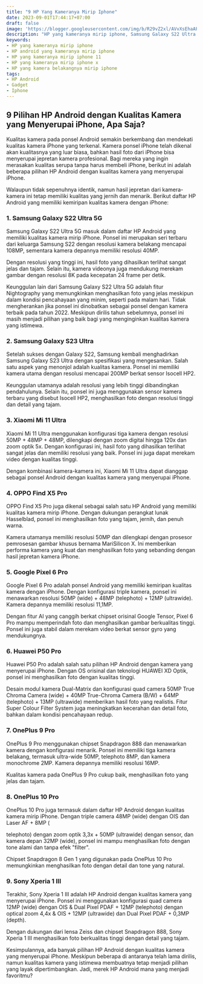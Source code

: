 ```yaml
---
title: "9 HP Yang Kameranya Mirip Iphone"
date: 2023-09-01T17:44:17+07:00
draft: false
image: 'https://blogger.googleusercontent.com/img/b/R29vZ2xl/AVvXsEhaAFH1YzcefTOxkEOp3wkOPvs67n_mv0qlgGcnZ7UjLrGxDh170HF9vGnvjKkF4u24EWHcnQBkO5QqyNAG67QqjiKq9WDFj3zf9Lm0aBnJLcvIjMu--JNW_pXSMPt_GLARllxXuB-WbkkgVmSp-4wWhehN21C5jDDKi6EqDnrIFqI6gRzIl6DN1yBTAks/s360/android-yang-kameranya-mirip-iphone.jpg'
description: "HP yang kameranya mirip iphone, Samsung Galaxy S22 Ultra 5G, Samsung Galaxy S23 Ultra, Xiaomi Mi 11 Ultra, OPPO Find X5 Pro, Google Pixel 6 Pro, Huawei P50 Pro, OnePlus 9 Pro, OnePlus 10 Pro, Sony Xperia 1 III."
keywords:
- HP yang kameranya mirip iphone
- HP android yang kameranya mirip iphone
- HP yang kameranya mirip iphone 11
- HP yang kameranya mirip iphone x
- HP yang kamera belakangnya mirip iphone
tags:
- HP Android
- Gadget
- Iphone
---
```


## 9 Pilihan HP Android dengan Kualitas Kamera yang Menyerupai iPhone, Apa Saja?

Kualitas kamera pada ponsel Android semakin berkembang dan mendekati kualitas kamera iPhone yang terkenal. Kamera ponsel iPhone telah dikenal akan kualitasnya yang luar biasa, bahkan hasil foto dari iPhone bisa menyerupai jepretan kamera profesional. Bagi mereka yang ingin merasakan kualitas serupa tanpa harus membeli iPhone, berikut ini adalah beberapa pilihan HP Android dengan kualitas kamera yang menyerupai iPhone.

Walaupun tidak sepenuhnya identik, namun hasil jepretan dari kamera-kamera ini tetap memiliki kualitas yang jernih dan menarik. Berikut daftar HP Android yang memiliki kemiripan kualitas kamera dengan iPhone:

### 1. Samsung Galaxy S22 Ultra 5G

Samsung Galaxy S22 Ultra 5G masuk dalam daftar HP Android yang memiliki kualitas kamera mirip iPhone. Ponsel ini merupakan seri terbaru dari keluarga Samsung S22 dengan resolusi kamera belakang mencapai 108MP, sementara kamera depannya memiliki resolusi 40MP.

Dengan resolusi yang tinggi ini, hasil foto yang dihasilkan terlihat sangat jelas dan tajam. Selain itu, kamera videonya juga mendukung merekam gambar dengan resolusi 8K pada kecepatan 24 frame per detik.

Keunggulan lain dari Samsung Galaxy S22 Ultra 5G adalah fitur Nightography yang memungkinkan menghasilkan foto yang jelas meskipun dalam kondisi pencahayaan yang minim, seperti pada malam hari. Tidak mengherankan jika ponsel ini dinobatkan sebagai ponsel dengan kamera terbaik pada tahun 2022. Meskipun dirilis tahun sebelumnya, ponsel ini masih menjadi pilihan yang baik bagi yang menginginkan kualitas kamera yang istimewa.

### 2. Samsung Galaxy S23 Ultra

Setelah sukses dengan Galaxy S22, Samsung kembali menghadirkan Samsung Galaxy S23 Ultra dengan spesifikasi yang mengesankan. Salah satu aspek yang menonjol adalah kualitas kamera. Ponsel ini memiliki kamera utama dengan resolusi mencapai 200MP berkat sensor Isocell HP2.

Keunggulan utamanya adalah resolusi yang lebih tinggi dibandingkan pendahulunya. Selain itu, ponsel ini juga menggunakan sensor kamera terbaru yang disebut Isocell HP2, menghasilkan foto dengan resolusi tinggi dan detail yang tajam.

### 3. Xiaomi Mi 11 Ultra

Xiaomi Mi 11 Ultra menggunakan konfigurasi tiga kamera dengan resolusi 50MP + 48MP + 48MP, dilengkapi dengan zoom digital hingga 120x dan zoom optik 5x. Dengan konfigurasi ini, hasil foto yang dihasilkan terlihat sangat jelas dan memiliki resolusi yang baik. Ponsel ini juga dapat merekam video dengan kualitas tinggi.

Dengan kombinasi kamera-kamera ini, Xiaomi Mi 11 Ultra dapat dianggap sebagai ponsel Android dengan kualitas kamera yang menyerupai iPhone.

### 4. OPPO Find X5 Pro

OPPO Find X5 Pro juga dikenal sebagai salah satu HP Android yang memiliki kualitas kamera mirip iPhone. Dengan dukungan perangkat lunak Hasselblad, ponsel ini menghasilkan foto yang tajam, jernih, dan penuh warna.

Kamera utamanya memiliki resolusi 50MP dan dilengkapi dengan prosesor pemrosesan gambar khusus bernama MariSilicon X. Ini memberikan performa kamera yang kuat dan menghasilkan foto yang sebanding dengan hasil jepretan kamera iPhone.

### 5. Google Pixel 6 Pro

Google Pixel 6 Pro adalah ponsel Android yang memiliki kemiripan kualitas kamera dengan iPhone. Dengan konfigurasi triple kamera, ponsel ini menawarkan resolusi 50MP (wide) + 48MP (telephoto) + 12MP (ultrawide). Kamera depannya memiliki resolusi 11,1MP.

Dengan fitur AI yang canggih berkat chipset orisinal Google Tensor, Pixel 6 Pro mampu memperindah foto dan menghasilkan gambar berkualitas tinggi. Ponsel ini juga stabil dalam merekam video berkat sensor gyro yang mendukungnya.

### 6. Huawei P50 Pro

Huawei P50 Pro adalah salah satu pilihan HP Android dengan kamera yang menyerupai iPhone. Dengan OS orisinal dan teknologi HUAWEI XD Optik, ponsel ini menghasilkan foto dengan kualitas tinggi.

Desain modul kamera Dual-Matrix dan konfigurasi quad camera 50MP True Chroma Camera (wide) + 40MP True-Chroma Camera (B/W) + 64MP (telephoto) + 13MP (ultrawide) memberikan hasil foto yang realistis. Fitur Super Colour Filter System juga meningkatkan kecerahan dan detail foto, bahkan dalam kondisi pencahayaan redup.

### 7. OnePlus 9 Pro

OnePlus 9 Pro menggunakan chipset Snapdragon 888 dan menawarkan kamera dengan konfigurasi menarik. Ponsel ini memiliki tiga kamera belakang, termasuk ultra-wide 50MP, telephoto 8MP, dan kamera monochrome 2MP. Kamera depannya memiliki resolusi 16MP.

Kualitas kamera pada OnePlus 9 Pro cukup baik, menghasilkan foto yang jelas dan tajam.

### 8. OnePlus 10 Pro

OnePlus 10 Pro juga termasuk dalam daftar HP Android dengan kualitas kamera mirip iPhone. Dengan triple camera 48MP (wide) dengan OIS dan Laser AF + 8MP (

telephoto) dengan zoom optik 3,3x + 50MP (ultrawide) dengan sensor, dan kamera depan 32MP (wide), ponsel ini mampu menghasilkan foto dengan tone alami dan tanpa efek "filter".

Chipset Snapdragon 8 Gen 1 yang digunakan pada OnePlus 10 Pro memungkinkan menghasilkan foto dengan detail dan tone yang natural.

### 9. Sony Xperia 1 III

Terakhir, Sony Xperia 1 III adalah HP Android dengan kualitas kamera yang menyerupai iPhone. Ponsel ini menggunakan konfigurasi quad camera 12MP (wide) dengan OIS & Dual Pixel PDAF + 12MP (telephoto) dengan optical zoom 4,4x & OIS + 12MP (ultrawide) dan Dual Pixel PDAF + 0,3MP (depth).

Dengan dukungan dari lensa Zeiss dan chipset Snapdragon 888, Sony Xperia 1 III menghasilkan foto berkualitas tinggi dengan detail yang tajam.

Kesimpulannya, ada banyak pilihan HP Android dengan kualitas kamera yang menyerupai iPhone. Meskipun beberapa di antaranya telah lama dirilis, namun kualitas kamera yang istimewa membuatnya tetap menjadi pilihan yang layak dipertimbangkan. Jadi, merek HP Android mana yang menjadi favoritmu?